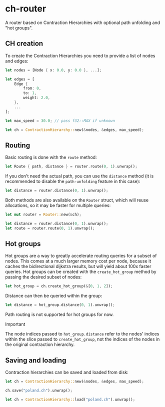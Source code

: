 # ch-router

A router based on Contraction Hierarchies with optional path unfolding and "hot groups".

## CH creation

To create the Contraction Hierarchies you need to provide a list of nodes and edges:

```rust
let nodes = [Node { x: 0.0, y: 0.0 }, ...];

let edges = [
    Edge {
        from: 0,
        to: 1,
        weight: 2.0,
    },
    ...
];

let max_speed = 30.0; // pass f32::MAX if unknown

let ch = ContractionHierarchy::new(&nodes, &edges, max_speed);
```

## Routing

Basic routing is done with the `route` method:

```rust
let Route { path, distance } = router.route(0, 1).unwrap();
```

If you don't need the actual path, you can use the `distance` method (it is recommended to disable the `path-unfolding` feature in this case):

```rust
let distance = router.distance(0, 1).unwrap();
```

Both methods are also available on the `Router` struct, which will reuse allocations, so it may be faster for multiple queries:

```rust
let mut router = Router::new(&ch);

let distance = router.distance(0, 1).unwrap();
let route = router.route(0, 1).unwrap();
```

## Hot groups

Hot groups are a way to greatly accelerate routing queries for a subset of nodes. This comes at a much larger memory cost per node, because it caches the bidirectional dijkstra results, but will yield about 100x faster queries. Hot groups can be created with the `create_hot_group` method by passing the desired subset of nodes:

```rust
let hot_group = ch.create_hot_group(&[0, 1, 2]);
```

Distance can then be queried within the group:

```rust
let distance = hot_group.distance(0, 1).unwrap();
```

Path routing is not supported for hot groups for now.

> [!IMPORTANT]
> The node indices passed to `hot_group.distance` refer to the nodes' indices within the slice passed to `create_hot_group`, not the indices of the nodes in the original contraction hierarchy.

## Saving and loading

Contraction hierarchies can be saved and loaded from disk:

```rust
let ch = ContractionHierarchy::new(&nodes, &edges, max_speed);

ch.save("poland.ch").unwrap();

let ch = ContractionHierarchy::load("poland.ch").unwrap();
```
